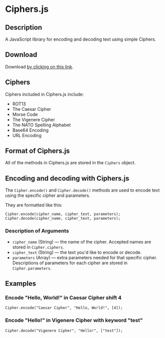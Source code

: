 # Ciphers.js

## Description

A JavaScript library for encoding and decoding text using simple Ciphers.

## Download

Download [by clicking on this link](https://xtrp.github.io/ciphers.js/ciphers.zip).

## Ciphers

Ciphers included in Ciphers.js include:
 - ROT13
 - The Caesar Cipher
 - Morse Code
 - The Vigenere Cipher
 - The NATO Spelling Alphabet
 - Base64 Encoding
 - URL Encoding

## Format of Ciphers.js

All of the methods in Ciphers.js are stored in the ```Ciphers``` object.

## Encoding and decoding with Ciphers.js

The ```Cipher.encode()``` and ```Cipher.decode()``` methods are used to encode text using the specific cipher and parameters.

They are formatted like this:

```
Cipher.encode(cipher_name, cipher_text, parameters);
Cipher.decode(cipher_name, cipher_text, parameters);
```

### Description of Arguments

 - ```cipher_name``` (String) &mdash; the name of the cipher. Accepted names are stored in ```Cipher.ciphers```.
 - ```cipher_text``` (String) &mdash; the text you'd like to encode or decode.
 - ```parameters``` (Array) &mdash; extra parameters needed for that specific cipher. Descriptions of parameters for each cipher are stored in ```Cipher.parameters```.

## Examples

### Encode "Hello, World!" in Caesar Cipher shift 4

```
Cipher.encode("Caesar Cipher", "Hello, World!", [4]);
```

### Encode "Hello!" in Vigenere Cipher with keyword "test"

```
Cipher.decode("Vigenere Cipher", "Hello!", ["test"]);
```
